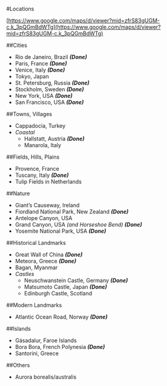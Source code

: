 #Locations

[https://www.google.com/maps/d/viewer?mid=zfrS83gUGM-c.k_3pQGmBdWTg](https://www.google.com/maps/d/viewer?mid=zfrS83gUGM-c.k_3pQGmBdWTg)

##Cities
- Rio de Janeiro, Brazil ***(Done)***
- Paris, France ***(Done)***
- Venice, Italy ***(Done)***
- Tokyo, Japan
- St. Petersburg, Russia ***(Done)***
- Stockholm, Sweden ***(Done)***
- New York, USA ***(Done)***
- San Francisco, USA ***(Done)***

##Towns, Villages
- Cappadocia, Turkey
- *Coastal*
    - Hallstatt, Austria ***(Done)***
    - Manarola, Italy

##Fields, Hills, Plains
- Provence, France
- Tuscany, Italy ***(Done)***
- Tulip Fields in Netherlands

##Nature
- Giant’s Causeway, Ireland
- Fiordland National Park, New Zealand ***(Done)***
- Antelope Canyon, USA
- Grand Canyon, USA *(and Horseshoe Bend)* ***(Done)***
- Yosemite National Park, USA ***(Done)***

##Historical Landmarks
- Great Wall of China ***(Done)***
- Meteora, Greece ***(Done)***
- Bagan, Myanmar
- *Castles*
    - Neuschwanstein Castle, Germany ***(Done)***
    - Matsumoto Castle, Japan ***(Done)***
    - Edinburgh Castle, Scotland

##Modern Landmarks
- Atlantic Ocean Road, Norway ***(Done)***

##Islands
- Gásadalur, Faroe Islands
- Bora Bora, French Polynesia ***(Done)***
- Santorini, Greece

##Others
- Aurora borealis/australis
